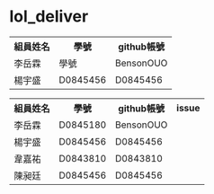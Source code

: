 # lol_deliver
<table>
  <tr>
    <th>組員姓名</th>
    <th>學號</th>
    <th>github帳號</th>
  </tr>
  <tr>
    <td>李岳霖</td>
    <td>學號</td>
    <td>BensonOUO</td>
  </tr>
  <tr>
    <td>楊宇盛</td>
    <td>D0845456</td>
    <td>D0845456</td>
  </tr>
</table>
<table>
  <tr>
    <th>組員姓名</th>
    <th>學號</th>
    <th>github帳號</th>
    <th>issue</th>
  </tr>
  <tr>
    <td>李岳霖</td>
    <td>D0845180</td>
    <td>BensonOUO</td>
    <td></td>
  </tr>
  <tr>
    <td>楊宇盛</td>
    <td>D0845456</td>
    <td>D0845456</td>
    <td></td>
  </tr>
  <tr>
    <td>韋嘉祐</td>
    <td>D0843810</td>
    <td>D0843810</td>
    <td></td>
  </tr>
  <tr>
    <td>陳昶廷</td>
    <td>D0845456</td>
    <td>D0845456</td>
    <td></td>
  </tr>
</table>
